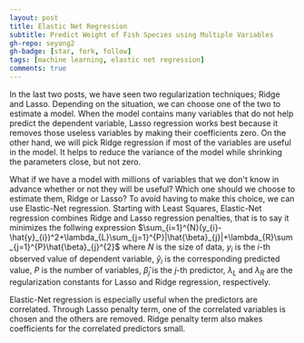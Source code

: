 ```yaml
---
layout: post
title: Elastic Net Regression 
subtitle: Predict Weight of Fish Species using Multiple Variables
gh-repo: seyong2
gh-badge: [star, fork, follow]
tags: [machine learning, elastic net regression]
comments: true
---
```


In the last two posts, we have seen two regularization techniques; Ridge and Lasso. Depending on the situation, we can choose one of the two to estimate a model. When the model contains many variables that do not help predict the dependent variable, Lasso regression works best because it removes those useless variables by making their coefficients zero. On the other hand, we will pick Ridge regression if most of the variables are useful in the model. It helps to reduce the variance of the model while shrinking the parameters close, but not zero.

What if we have a model with millions of variables that we don't know in advance whether or not they will be useful? Which one should we choose to estimate them, Ridge or Lasso? To avoid having to make this choice, we can use Elastic-Net regression. Starting with Least Squares, Elastic-Net regression combines Ridge and Lasso regression penalties, that is to say it minimizes the follwing expression $\sum_{i=1}^{N}(y_{i}-\hat{y}_{i})^2+\lambda_{L}\sum_{j=1}^{P}|\hat{\beta}_{j}|+\lambda_{R}\sum_{j=1}^{P}\hat{\beta}_{j}^{2}$ where $N$ is the size of data, $y_i$ is the $i$-th observed value of dependent variable, $\hat{y}_i$ is the corresponding predicted value, $P$ is the number of variables, $\hat{\beta}_{j}$ is the $j$-th predictor, $\lambda_{L}$ and $\lambda_{R}$ are the regularization constants for Lasso and Ridge regression, respectively. 

Elastic-Net regression is especially useful when the predictors are correlated. Through Lasso penalty term, one of the correlated variables is chosen and the others are removed. Ridge penalty term also makes coefficients for the correlated predictors small. 
